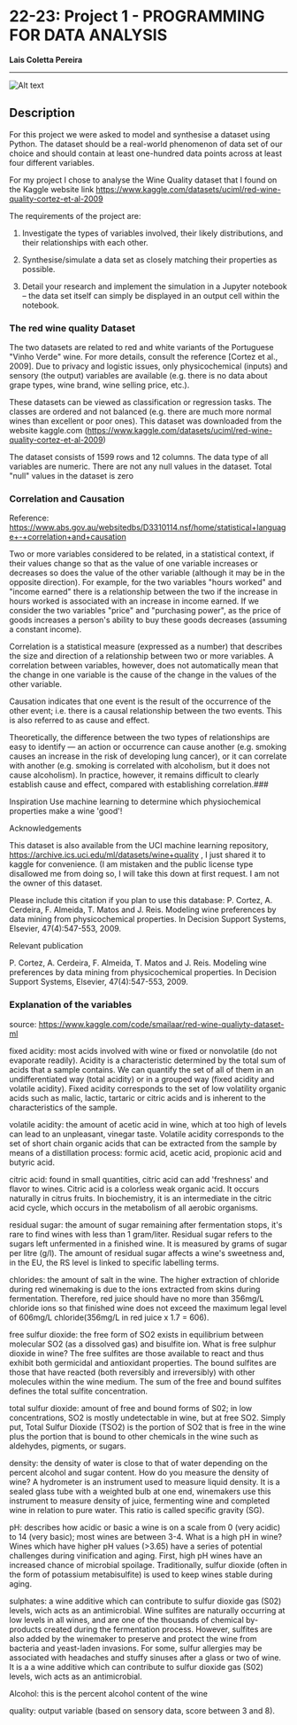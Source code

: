 # 22-23: Project 1 - PROGRAMMING FOR DATA ANALYSIS
<b>Lais Coletta Pereira</b>
***

![Alt text](relative/path/to/img.jpg?raw=true "Title")

## Description

For this project we were asked to model and synthesise a dataset using Python. The dataset should be a real-world phenomenon of data set of our choice and should contain at least one-hundred data points across at least four different variables. 

For my project I chose to analyse the Wine Quality dataset that I found on the Kaggle website link https://www.kaggle.com/datasets/uciml/red-wine-quality-cortez-et-al-2009

The requirements of the project are:

1) Investigate the types of variables involved, their likely distributions, and their relationships with each other.

2) Synthesise/simulate a data set as closely matching their properties as possible.

3) Detail your research and implement the simulation in a Jupyter notebook – the data set itself can simply be displayed in an output cell within the notebook.

### The red wine quality Dataset

The two datasets are related to red and white variants of the Portuguese "Vinho Verde" wine. For more details, consult the reference [Cortez et al., 2009]. Due to privacy and logistic issues, only physicochemical (inputs) and sensory (the output) variables are available (e.g. there is no data about grape types, wine brand, wine selling price, etc.).

These datasets can be viewed as classification or regression tasks. The classes are ordered and not balanced (e.g. there are much more normal wines than excellent or poor ones).
This dataset was downloaded from the website kaggle.com (https://www.kaggle.com/datasets/uciml/red-wine-quality-cortez-et-al-2009) 

The dataset consists of 1599 rows and 12 columns. The data type of all variables are numeric.
There are not any null values in the dataset. Total "null" values in the dataset is zero

### Correlation and Causation 
Reference: https://www.abs.gov.au/websitedbs/D3310114.nsf/home/statistical+language+-+correlation+and+causation

Two or more variables considered to be related, in a statistical context, if their values change so that as the value of one variable increases or decreases so does the value of the other variable (although it may be in the opposite direction). For example, for the two variables "hours worked" and "income earned" there is a relationship between the two if the increase in hours worked is associated with an increase in income earned. If we consider the two variables "price" and "purchasing power", as the price of goods increases a person's ability to buy these goods decreases (assuming a constant income).

Correlation is a statistical measure (expressed as a number) that describes the size and direction of a relationship between two or more variables. A correlation between variables, however, does not automatically mean that the change in one variable is the cause of the change in the values of the other variable.

Causation indicates that one event is the result of the occurrence of the other event; i.e. there is a causal relationship between the two events. This is also referred to as cause and effect.

Theoretically, the difference between the two types of relationships are easy to identify — an action or occurrence can cause another (e.g. smoking causes an increase in the risk of developing lung cancer), or it can correlate with another (e.g. smoking is correlated with alcoholism, but it does not cause alcoholism). In practice, however, it remains difficult to clearly establish cause and effect, compared with establishing correlation.###

Inspiration
Use machine learning to determine which physiochemical properties make a wine 'good'!

Acknowledgements

This dataset is also available from the UCI machine learning repository, https://archive.ics.uci.edu/ml/datasets/wine+quality , I just shared it to kaggle for convenience. (I am mistaken and the public license type disallowed me from doing so, I will take this down at first request. I am not the owner of this dataset.

Please include this citation if you plan to use this database:
P. Cortez, A. Cerdeira, F. Almeida, T. Matos and J. Reis. Modeling wine preferences by data mining from physicochemical properties. In Decision Support Systems, Elsevier, 47(4):547-553, 2009.

Relevant publication

P. Cortez, A. Cerdeira, F. Almeida, T. Matos and J. Reis. Modeling wine preferences by data mining from physicochemical properties. In Decision Support Systems, Elsevier, 47(4):547-553, 2009.

### Explanation of the variables
source: https://www.kaggle.com/code/smailaar/red-wine-qualiyty-dataset-ml

fixed acidity: most acids involved with wine or fixed or nonvolatile (do not evaporate readily). Acidity is a characteristic determined by the total sum of acids that a sample contains. We can quantify the set of all of them in an undifferentiated way (total acidity) or in a grouped way (fixed acidity and volatile acidity). Fixed acidity corresponds to the set of low volatility organic acids such as malic, lactic, tartaric or citric acids and is inherent to the characteristics of the sample.

volatile acidity: the amount of acetic acid in wine, which at too high of levels can lead to an unpleasant, vinegar taste. Volatile acidity corresponds to the set of short chain organic acids that can be extracted from the sample by means of a distillation process: formic acid, acetic acid, propionic acid and butyric acid.

citric acid: found in small quantities, citric acid can add 'freshness' and flavor to wines. Citric acid is a colorless weak organic acid. It occurs naturally in citrus fruits. In biochemistry, it is an intermediate in the citric acid cycle, which occurs in the metabolism of all aerobic organisms.

residual sugar: the amount of sugar remaining after fermentation stops, it's rare to find wines with less than 1 gram/liter. Residual sugar refers to the sugars left unfermented in a finished wine. It is measured by grams of sugar per litre (g/l). The amount of residual sugar affects a wine's sweetness and, in the EU, the RS level is linked to specific labelling terms.

chlorides: the amount of salt in the wine. The higher extraction of chloride during red winemaking is due to the ions extracted from skins during fermentation. Therefore, red juice should have no more than 356mg/L chloride ions so that finished wine does not exceed the maximum legal level of 606mg/L chloride(356mg/L in red juice x 1.7 = 606).

free sulfur dioxide: the free form of SO2 exists in equilibrium between molecular SO2 (as a dissolved gas) and bisulfite ion. What is free sulphur dioxide in wine? The free sulfites are those available to react and thus exhibit both germicidal and antioxidant properties. The bound sulfites are those that have reacted (both reversibly and irreversibly) with other molecules within the wine medium. The sum of the free and bound sulfites defines the total sulfite concentration.

total sulfur dioxide: amount of free and bound forms of S02; in low concentrations, SO2 is mostly undetectable in wine, but at free SO2. Simply put, Total Sulfur Dioxide (TSO2) is the portion of SO2 that is free in the wine plus the portion that is bound to other chemicals in the wine such as aldehydes, pigments, or sugars.

density: the density of water is close to that of water depending on the percent alcohol and sugar content. How do you measure the density of wine? A hydrometer is an instrument used to measure liquid density. It is a sealed glass tube with a weighted bulb at one end, winemakers use this instrument to measure density of juice, fermenting wine and completed wine in relation to pure water. This ratio is called specific gravity (SG).

pH: describes how acidic or basic a wine is on a scale from 0 (very acidic) to 14 (very basic); most wines are between 3-4. What is a high pH in wine? Wines which have higher pH values (>3.65) have a series of potential challenges during vinification and aging. First, high pH wines have an increased chance of microbial spoilage. Traditionally, sulfur dioxide (often in the form of potassium metabisulfite) is used to keep wines stable during aging.

sulphates: a wine additive which can contribute to sulfur dioxide gas (S02) levels, wich acts as an antimicrobial. Wine sulfites are naturally occurring at low levels in all wines, and are one of the thousands of chemical by-products created during the fermentation process. However, sulfites are also added by the winemaker to preserve and protect the wine from bacteria and yeast-laden invasions. For some, sulfur allergies may be associated with headaches and stuffy sinuses after a glass or two of wine. It is a a wine additive which can contribute to sulfur dioxide gas (S02) levels, wich acts as an antimicrobial.

Alcohol: this is the percent alcohol content of the wine

quality: output variable (based on sensory data, score between 3 and 8).